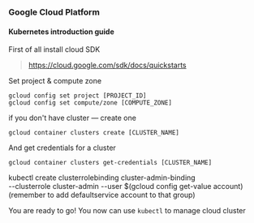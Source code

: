 ### Google Cloud Platform
#### Kubernetes introduction guide

First of all install cloud SDK
>https://cloud.google.com/sdk/docs/quickstarts

Set project & compute zone

```
gcloud config set project [PROJECT_ID]
gcloud config set compute/zone [COMPUTE_ZONE]
```

if you don't have cluster — create one
```
gcloud container clusters create [CLUSTER_NAME]
```

And get credentials for a cluster
```
gcloud container clusters get-credentials [CLUSTER_NAME]
```

kubectl create clusterrolebinding cluster-admin-binding \
--clusterrole cluster-admin --user $(gcloud config get-value account)
(remember to add defaultservice account to that group)

You are ready to go!
You now can use `kubectl` to manage cloud cluster
